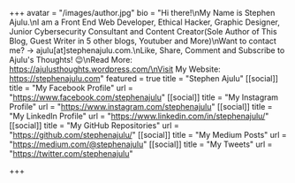 +++
avatar = "/images/author.jpg"
bio = "Hi there!\nMy Name is Stephen Ajulu.\nI am a Front End Web Developer, Ethical Hacker, Graphic Designer, Junior Cybersecurity Consultant and Content Creator(Sole Author of This Blog, Guest Writer in 5 other blogs, Youtuber and More)\nWant to contact me? → ajulu[at]stephenajulu.com.\nLike, Share, Comment and Subscribe to Ajulu's Thoughts! 😉\nRead More: https://ajulusthoughts.wordpress.com/\nVisit My Website: https://stephenajulu.com"
featured = true
title = "Stephen Ajulu"
[[social]]
title = "My Facebook Profile"
url = "https://www.facebook.com/stephenajulu"
[[social]]
title = "My Instagram Profile"
url = "https://www.instagram.com/stephenajulu"
[[social]]
title = "My LinkedIn Profile"
url = "https://www.linkedin.com/in/stephenajulu/"
[[social]]
title = "My GitHub Repositories"
url = "https://github.com/stephenajulu/"
[[social]]
title = "My Medium Posts"
url = "https://medium.com/@stephenajulu"
[[social]]
title = "My Tweets"
url = "https://twitter.com/stephenajulu"

+++
